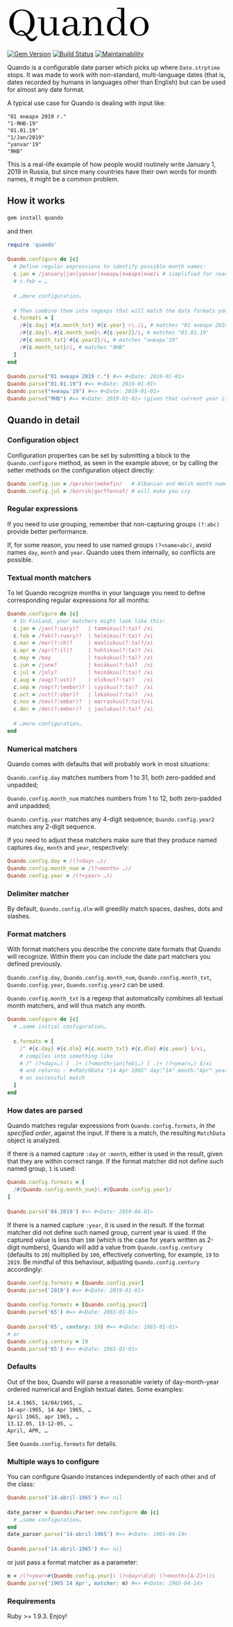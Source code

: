 ![Quando](quando.png "Quando")

[![Gem Version](https://badge.fury.io/rb/quando.svg)](https://badge.fury.io/rb/quando)
[![Build Status](https://semaphoreci.com/api/v1/kinkou/quando/branches/master/shields_badge.svg)](https://semaphoreci.com/kinkou/quando)
[![Maintainability](https://api.codeclimate.com/v1/badges/b0653fc45ec54c23e05c/maintainability)](https://codeclimate.com/github/kinkou/quando/maintainability)

Quando is a configurable date parser which picks up where ```Date.strptime``` stops. It was made to work with non-standard, multi-language dates (that is, dates recorded by humans in languages other than English) but can be used for almost any date format.

A typical use case for Quando is dealing with input like:

```text
"01 января 2019 г."
"1-ЯНВ-19"
"01.01.19"
"1/Jan/2019"
"yanvar'19"
"ЯНВ"
```

This is a real-life example of how people would routinely write January 1, 2019 in Russia, but since many countries have their own words for month names, it might be a common problem.

## How it works

```bash
gem install quando
```

and then

```ruby
require 'quando'

Quando.configure do |c|
  # Define regular expressions to identify possible month names:
  c.jan = /january|jan|yanvar|январь|января|янв/i # simplified for readability
  # c.feb = …
 
  # …more configuration…

  # Then combine them into regexps that will match the date formats you accept:
  c.formats = [
    /#{c.day} #{c.month_txt} #{c.year} г\./i, # matches "01 января 2019 г."
    /#{c.day}\.#{c.month_num}\.#{c.year2}/i, # matches "01.01.19"
    /#{c.month_txt}'#{c.year2}/i, # matches "январь'19"
    /#{c.month_txt}/i, # matches "ЯНВ"
  ]
end

Quando.parse("01 января 2019 г.") #=> #<Date: 2019-01-01>
Quando.parse("01.01.19") #=> #<Date: 2019-01-01>
Quando.parse("январь'19") #=> #<Date: 2019-01-01>
Quando.parse("ЯНВ") #=> #<Date: 2019-01-01> (given that current year is 2019)
```

## Quando in detail

### Configuration object

Configuration properties can be set by submitting a block to the ```Quando.configure``` method, as seen in the example above, or by calling the setter methods on the configuration object directly:

```ruby
Quando.config.jun = /qershor|mehefin/   # Albanian and Welsh month names
Quando.config.jul = /korrik|gorffennaf/ # will make you cry
```

### Regular expressions

If you need to use grouping, remember that non-capturing groups ```(?:abc)``` provide better performance.

If, for some reason, you need to use named groups ```(?<name>abc)```, avoid names ```day```, ```month``` and ```year```. Quando uses them internally, so conflicts are possible.

### Textual month matchers

To let Quando recognize months in your language you need to define corresponding regular expressions for all months:

```ruby
Quando.configure do |c|
  # In Finland, your matchers might look like this:
  c.jan = /jan(?:uary)?   | tammikuu(?:ta)? /xi
  c.feb = /feb(?:ruary)?  | helmikuu(?:ta)? /xi
  c.mar = /mar(?:ch)?     | maaliskuu(?:ta)?/xi
  c.apr = /apr(?:il)?     | huhtikuu(?:ta)? /xi
  c.may = /may            | toukokuu(?:ta)? /xi
  c.jun = /june?          | kesäkuu(?:ta)?  /xi
  c.jul = /july?          | heinäkuu(?:ta)? /xi
  c.aug = /aug(?:ust)?    | elokuu(?:ta)?   /xi
  c.sep = /sep(?:tember)? | syyskuu(?:ta)?  /xi
  c.oct = /oct(?:ober)?   | lokakuu(?:ta)?  /xi
  c.nov = /nov(?:ember)?  | marraskuu(?:ta)?/xi
  c.dec = /dec(?:ember)?  | joulukuu(?:ta)? /xi
  
  # …more configuration…
end
```

### Numerical matchers

Quando comes with defaults that will probably work in most situations:

```Quando.config.day``` matches numbers from 1 to 31, both zero-padded and unpadded;

```Quando.config.month_num``` matches numbers from 1 to 12, both zero-padded and unpadded;

```Quando.config.year``` matches any 4-digit sequence;
```Quando.config.year2``` matches any 2-digit sequence.

If you need to adjust these matchers make sure that they produce named captures ```day```, ```month``` and ```year```, respectively:

```ruby
Quando.config.day = /(?<day> …)/
Quando.config.month_num = /(?<month> …)/
Quando.config.year = /(?<year> …)/
```

### Delimiter matcher

By default, ```Quando.config.dlm``` will greedily match spaces, dashes, dots and slashes.

### Format matchers

With format matchers you describe the concrete date formats that Quando will recognize. Within them you can include the date part matchers you defined previously.

```Quando.config.day```, ```Quando.config.month_num```, ```Quando.config.month_txt```, ```Quando.config.year```, ```Quando.config.year2``` can be used.

```Quando.config.month_txt``` is a regexp that automatically combines all textual month matchers, and will thus match any month.

```ruby
Quando.configure do |c|
  # …some initial configuration…
 
  c.formats = [
    /^ #{c.day} #{c.dlm} #{c.month_txt} #{c.dlm} #{c.year} $/xi,
    # compiles into something like
    # /^ (?<day>…) [ .]+ (?<month>jan|feb|…) [ .]+ (?<year>…) $/xi
    # and returns ~ #<MatchData "14 Apr 1965" day:"14" month:"Apr" year:"1965">
    # on successful match 
  ]
end
```

### How dates are parsed

Quando matches regular expressions from ```Quando.config.formats```, *in the specified order*, against the input. If there is a match, the resulting ```MatchData``` object is analyzed.

If there is a named capture ```:day``` or ```:month```, either is used in the result, given that they are within correct range. If the format matcher did not define such named group, ```1``` is used:

```ruby
Quando.config.formats = [
  /#{Quando.config.month_num}\.#{Quando.config.year}/
]

Quando.parse('04.2019') #=> #<Date: 2019-04-01>
```

If there is a named capture ```:year```, it is used in the result. If the format matcher did not define such named group, current year is used. If the captured value is less than ```100``` (which is the case for years written as 2-digit numbers), Quando will add a value from ```Quando.config.century``` (defaults to ```20```) multiplied by ```100```, effectively converting, for example, ```19``` to ```2019```. Be mindful of this behaviour, adjusting ```Quando.config.century``` accordingly:

```ruby
Quando.config.formats = [Quando.config.year]
Quando.parse('2019') #=> #<Date: 2019-01-01>

Quando.config.formats = [Quando.config.year2]
Quando.parse('65') #=> #<Date: 2065-01-01>

Quando.parse('65', century: 19) #=> #<Date: 1965-01-01>
# or
Quando.config.century = 19
Quando.parse('65') #=> #<Date: 1965-01-01>
```

### Defaults

Out of the box, Quando will parse a reasonable variety of day-month-year ordered numerical and English textual dates. Some examples:

```text
14.4.1965, 14/04/1965, …
14-apr-1965, 14 Apr 1965, …
April 1965, apr 1965, …
13.12.05, 13-12-05, …
April, APR, …
```

See ```Quando.config.formats``` for details.

### Multiple ways to configure

You can configure Quando instances independently of each other and of the class:

```ruby
Quando.parse('14-abril-1965') #=> nil

date_parser = Quando::Parser.new.configure do |c|
  # …some configuration…
end
date_parser.parse('14-abril-1965') #=> #<Date: 1965-04-14>

Quando.parse('14-abril-1965') #=> nil
```

or just pass a format matcher as a parameter:

```ruby
m = /(?<year>#{Quando.config.year}) (?<day>\d\d) (?<month>[A-Z]+)/i
Quando.parse('1965 14 Apr', matcher: m) #=> #<Date: 1965-04-14>
```

### Requirements

Ruby >= 1.9.3. Enjoy!

